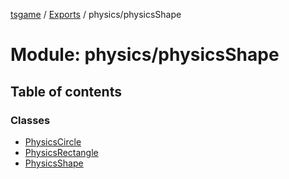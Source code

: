 [tsgame](../README.md) / [Exports](../modules.md) / physics/physicsShape

# Module: physics/physicsShape

## Table of contents

### Classes

- [PhysicsCircle](../classes/physics_physicsShape.PhysicsCircle.md)
- [PhysicsRectangle](../classes/physics_physicsShape.PhysicsRectangle.md)
- [PhysicsShape](../classes/physics_physicsShape.PhysicsShape.md)
